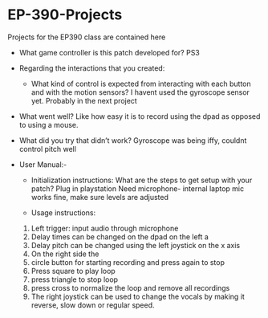 # EP-390-Projects
 Projects for the EP390 class are contained here

 - What game controller is this patch developed for?
 PS3

- Regarding the interactions that you created:
    - What kind of control is expected from interacting with each button and with the motion sensors?
    I havent used the gyroscope sensor yet. Probably in the next project


- What went well?
Like how easy it is to record using the dpad as opposed to using a mouse. 

- What did you try that didn’t work?
Gyroscope was being iffy, couldnt control pitch well

- User Manual:-

    - Initialization instructions: What are the steps to get setup with your patch?
    Plug in playstation 
    Need microphone- internal laptop mic works fine, make sure levels are adjusted

    - Usage instructions: 

    1. Left trigger: input audio through microphone
    2. Delay times can be changed on the dpad on the left a
    3. Delay pitch can be changed using the left joystick on the x axis
   4.  On the right side the 
   5.  circle button for starting recording and press again to stop
   6.  Press square to play loop
   7.  press triangle to stop loop
   8.  press cross to normalize the loop and remove all recordings
   9. The right joystick can be used to change the vocals by making it reverse, slow down or regular speed. 
